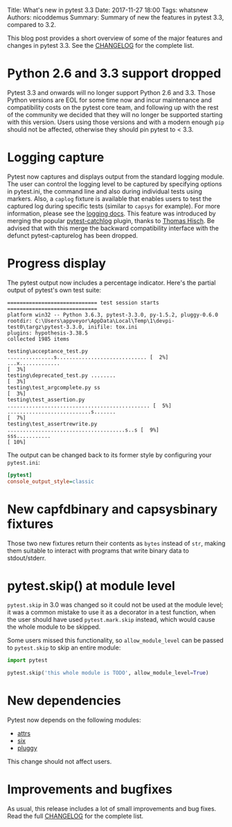 Title: What's new in pytest 3.3
Date: 2017-11-27 18:00
Tags: whatsnew
Authors: nicoddemus
Summary: Summary of new the features in pytest 3.3, compared to 3.2. 

This blog post provides a short overview of some of the major features and changes in pytest 3.3. See the [CHANGELOG](http://doc.pytest.org/en/latest/changelog.html) for the complete list.

# Python 2.6 and 3.3 support dropped

Pytest 3.3 and onwards will no longer support Python 2.6 and 3.3. Those Python versions are EOL for some time now and incur maintenance and compatibility costs on the pytest core team, and following up with the rest of the community we decided that they will no longer be supported starting with this version. Users using those versions and with a modern enough `pip` should not be affected, otherwise they should pin pytest to < 3.3.


# Logging capture

Pytest now captures and displays output from the standard logging module. The user can control the logging level to be captured by specifying options in pytest.ini, the command line and also during individual tests using markers. Also, a `caplog` fixture is available that enables users to test the captured log during specific tests (similar to `capsys` for example). For more information, please see the [logging docs](https://docs.pytest.org/en/latest/logging.html). This feature was introduced by merging the popular [pytest-catchlog](https://pypi.org/project/pytest-catchlog/) plugin, thanks to [Thomas Hisch](https://github.com/thisch). Be advised that with this merge the backward compatibility interface with the defunct pytest-capturelog has been dropped. 


# Progress display

The pytest output now includes a percentage indicator. Here's the partial output of pytest's own test suite:

```
============================= test session starts =============================
platform win32 -- Python 3.6.3, pytest-3.3.0, py-1.5.2, pluggy-0.6.0
rootdir: C:\Users\appveyor\AppData\Local\Temp\1\devpi-test0\targz\pytest-3.3.0, inifile: tox.ini
plugins: hypothesis-3.38.5
collected 1985 items

testing\acceptance_test.py ...............s............................. [  2%]
...x.............                                                        [  3%]
testing\deprecated_test.py ........                                      [  3%]
testing\test_argcomplete.py ss                                           [  3%]
testing\test_assertion.py .............................................. [  5%]
...........................s.......                                      [  7%]
testing\test_assertrewrite.py ......................................s..s [  9%]
sss...........                                                           [ 10%]
```

The output can be changed back to its former style by configuring your `pytest.ini`:

```ini
[pytest]
console_output_style=classic
```


# New capfdbinary and capsysbinary fixtures

Those two new fixtures return their contents as `bytes` instead of `str`, making them suitable to interact with programs that write binary data
to stdout/stderr.


# pytest.skip() at module level

`pytest.skip` in 3.0 was changed so it could not be used at the module level; it was a common mistake to use it as a decorator in a test function,
when the user should have used `pytest.mark.skip` instead, which would cause the whole module to be skipped.

Some users missed this functionality, so `allow_module_level` can be passed to `pytest.skip` to skip an entire module:

```python
import pytest

pytest.skip('this whole module is TODO', allow_module_level=True)
```


# New dependencies

Pytest now depends on the following modules:

* [attrs](https://pypi.org/project/attrs/)
* [six](https://pypi.org/project/six/)
* [pluggy](https://pypi.org/project/pluggy/)

This change should not affect users.

# Improvements and bugfixes

As usual, this release includes a lot of small improvements and bug fixes. Read the full [CHANGELOG](http://doc.pytest.org/en/latest/changelog.html) for the complete list.


 
 
